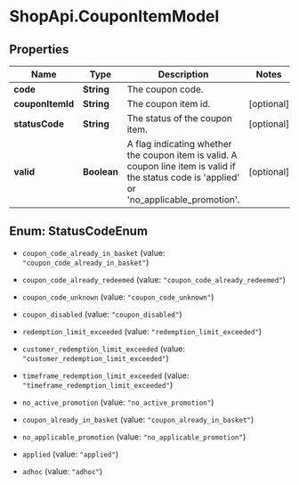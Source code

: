 # ShopApi.CouponItemModel

## Properties
Name | Type | Description | Notes
------------ | ------------- | ------------- | -------------
**code** | **String** | The coupon code. | 
**couponItemId** | **String** | The coupon item id. | [optional] 
**statusCode** | **String** | The status of the coupon item. | [optional] 
**valid** | **Boolean** | A flag indicating whether the coupon item is valid. A coupon line item is valid if  the status code is &#39;applied&#39; or &#39;no_applicable_promotion&#39;. | [optional] 


<a name="StatusCodeEnum"></a>
## Enum: StatusCodeEnum


* `coupon_code_already_in_basket` (value: `"coupon_code_already_in_basket"`)

* `coupon_code_already_redeemed` (value: `"coupon_code_already_redeemed"`)

* `coupon_code_unknown` (value: `"coupon_code_unknown"`)

* `coupon_disabled` (value: `"coupon_disabled"`)

* `redemption_limit_exceeded` (value: `"redemption_limit_exceeded"`)

* `customer_redemption_limit_exceeded` (value: `"customer_redemption_limit_exceeded"`)

* `timeframe_redemption_limit_exceeded` (value: `"timeframe_redemption_limit_exceeded"`)

* `no_active_promotion` (value: `"no_active_promotion"`)

* `coupon_already_in_basket` (value: `"coupon_already_in_basket"`)

* `no_applicable_promotion` (value: `"no_applicable_promotion"`)

* `applied` (value: `"applied"`)

* `adhoc` (value: `"adhoc"`)




